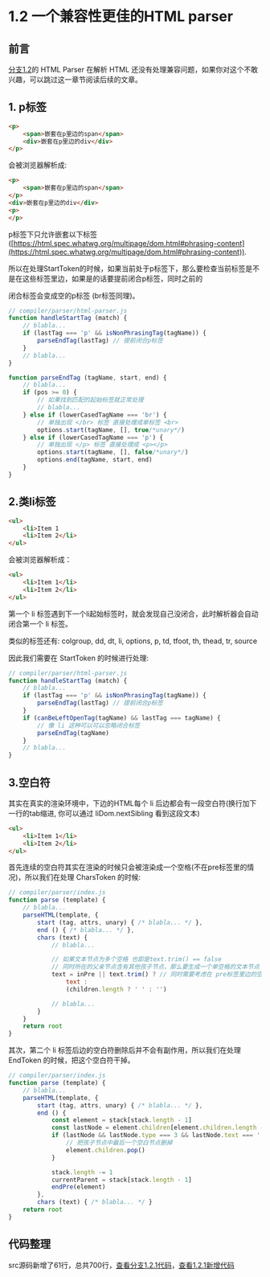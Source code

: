 # 1.2 一个兼容性更佳的HTML parser

## 前言

[分支1.2](https://github.com/raphealguo/how-to-learn-vue2/tree/1.2)的 HTML Parser 在解析 HTML 还没有处理兼容问题，如果你对这个不敢兴趣，可以跳过这一章节阅读后续的文章。

## 1.  p标签

```html
<p>
	<span>嵌套在p里边的span</span>
	<div>嵌套在p里边的div</div>
</p>
```

会被浏览器解析成:

```html
<p>
	<span>嵌套在p里边的span</span>
</p>
<div>嵌套在p里边的div</div>
<p>
</p>
```

p标签下只允许嵌套以下标签([https://html.spec.whatwg.org/multipage/dom.html#phrasing-content](https://html.spec.whatwg.org/multipage/dom.html#phrasing-content)).

所以在处理StartToken的时候，如果当前处于p标签下，那么要检查当前标签是不是在这些标签里边，如果是的话要提前闭合p标签，同时之前的</p>闭合标签会变成空的p标签 (br标签同理)。

```javascript
// compiler/parser/html-parser.js
function handleStartTag (match) {
	// blabla...
	if (lastTag === 'p' && isNonPhrasingTag(tagName)) {
		parseEndTag(lastTag) // 提前闭合p标签
	}
	// blabla...
}

function parseEndTag (tagName, start, end) {
	// blabla...
	if (pos >= 0) {
		// 如果找到匹配的起始标签就正常处理
		// blabla...
	} else if (lowerCasedTagName === 'br') {
		// 单独出现 </br> 标签 直接处理成单标签 <br>
		options.start(tagName, [], true/*unary*/)
	} else if (lowerCasedTagName === 'p') {
		// 单独出现 </p> 标签 直接处理成 <p></p>
		options.start(tagName, [], false/*unary*/)
		options.end(tagName, start, end)
	}
}
```

## 2.类li标签

```html
<ul>
	<li>Item 1
	<li>Item 2</li>
</ul>
```

会被浏览器解析成：

```html
<ul>
	<li>Item 1</li>
	<li>Item 2</li>
</ul>
```

第一个 li 标签遇到下一个li起始标签时，就会发现自己没闭合，此时解析器会自动闭合第一个 li 标签。

类似的标签还有: colgroup, dd, dt, li, options, p, td, tfoot, th, thead, tr, source

因此我们需要在 StartToken 的时候进行处理:

```javascript
// compiler/parser/html-parser.js
function handleStartTag (match) {
	// blabla...
	if (lastTag === 'p' && isNonPhrasingTag(tagName)) {
		parseEndTag(lastTag) // 提前闭合p标签
	}
	if (canBeLeftOpenTag(tagName) && lastTag === tagName) {
		// 像 li 这种可以可以忽略闭合标签
		parseEndTag(tagName)
	}
	// blabla...
}
```

## 3.空白符

其实在真实的渲染环境中，下边的HTML每个 li 后边都会有一段空白符(换行加下一行的tab缩进, 你可以通过 liDom.nextSibling 看到这段文本)

```html
<ul>
	<li>Item 1</li>
	<li>Item 2</li>
</ul>
```

首先连续的空白符其实在渲染的时候只会被渲染成一个空格(不在pre标签里的情况)，所以我们在处理 CharsToken 的时候:

```javascript
// compiler/parser/index.js
function parse (template) {
	// blabla...
	parseHTML(template, {
		start (tag, attrs, unary) { /* blabla... */ },
		end () { /* blabla... */ },
		chars (text) {
			// blabla...

			// 如果文本节点为多个空格 也即是text.trim() == false
			// 同时所在的父亲节点含有其他孩子节点，那么要生成一个单空格的文本节点
			text = inPre || text.trim() ? // 同时需要考虑在 pre标签里边的空白符不能做这样的转化
				text :
				(children.length ? ' ' : '')

			// blabla...
		}
	}
	return root
}
```

其次，第二个 li 标签后边的空白符删除后并不会有副作用，所以我们在处理 EndToken 的时候，把这个空白符干掉。

```javascript
// compiler/parser/index.js
function parse (template) {
	// blabla...
	parseHTML(template, {
		start (tag, attrs, unary) { /* blabla... */ },
		end () {
			const element = stack[stack.length - 1]
			const lastNode = element.children[element.children.length - 1]
			if (lastNode && lastNode.type === 3 && lastNode.text === ' ' && !inPre) {
				// 把孩子节点中最后一个空白节点删掉
				element.children.pop()
			}

			stack.length -= 1
			currentParent = stack[stack.length - 1]
			endPre(element)
		},
		chars (text) { /* blabla... */ }
	return root
}
```

## 代码整理

src源码新增了61行，总共700行，[查看分支1.2.1代码](https://github.com/raphealguo/how-to-learn-vue2/tree/1.2.1)，[查看1.2.1新增代码](https://github.com/raphealguo/how-to-learn-vue2/compare/1.2...1.2.1)

